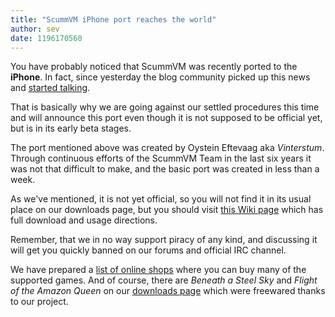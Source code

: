 ```yaml
---
title: "ScummVM iPhone port reaches the world"
author: sev
date: 1196170560
---
```


You have probably noticed that ScummVM was recently ported to the **iPhone**. In fact, since yesterday the blog community picked up this news and [started talking](http://grumpygamer.com/6868065).

That is basically why we are going against our settled procedures this time and will announce this port even though it is not supposed to be official yet, but is in its early beta stages.

The port mentioned above was created by Oystein Eftevaag aka *Vinterstum*. Through continuous efforts of the ScummVM Team in the last six years it was not that difficult to make, and the basic port was created in less than a week.

As we've mentioned, it is not yet official, so you will not find it in its usual place on our downloads page, but you should visit [this Wiki page](http://wiki.scummvm.org/index.php/IPhone) which has full download and usage directions.

Remember, that we in no way support piracy of any kind, and discussing it will get you quickly banned on our forums and official IRC channel.

We have prepared a [list of online shops](http://wiki.scummvm.org/index.php/Where_to_buy_games) where you can buy many of the supported games. And of course, there are *Beneath a Steel Sky* and *Flight of the Amazon Queen* on our [downloads page](/downloads/) which were freewared thanks to our project.
